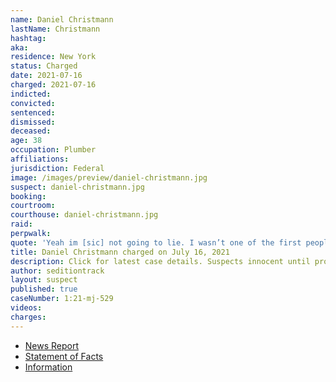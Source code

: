 ```yaml
---
name: Daniel Christmann
lastName: Christmann
hashtag:
aka:
residence: New York
status: Charged
date: 2021-07-16
charged: 2021-07-16
indicted:
convicted:
sentenced:
dismissed:
deceased:
age: 38
occupation: Plumber
affiliations:
jurisdiction: Federal
image: /images/preview/daniel-christmann.jpg
suspect: daniel-christmann.jpg
booking:
courtroom:
courthouse: daniel-christmann.jpg
raid:
perpwalk:
quote: 'Yeah im [sic] not going to lie. I wasn’t one of the first people in. When realized [sic] it was happening I was scaling walls and shit'
title: Daniel Christmann charged on July 16, 2021
description: Click for latest case details. Suspects innocent until proven guilty.
author: seditiontrack
layout: suspect
published: true
caseNumber: 1:21-mj-529
videos:
charges:
---
```

- [News Report](https://www.nytimes.com/2021/07/28/nyregion/capitol-riot-brooklyn-plumber.html)
- [Statement of Facts](https://www.justice.gov/usao-dc/case-multi-defendant/file/1417601/download)
- [Information](https://www.justice.gov/usao-dc/case-multi-defendant/file/1424581/download)
